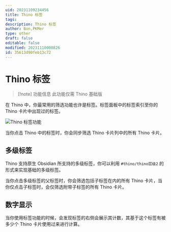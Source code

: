 ```yaml
---
uid: 20231109234456
title: Thino 标签
tags: 
description: Thino 标签
author: Bon,PKMer
type: other
draft: false
editable: false
modified: 20231110000826
id: 35613d90feb13c72
---
```


# Thino 标签

> [!note] 功能信息
> 此功能仅需 Thino 基础版

在 Thino 中，你最常用的筛选功能也许是标签。标签面板中的标签索引至你的 Thino 卡片中出现过的标签。

![Thino 标签功能](https://cdn.pkmer.cn/images/Pasted%20image%2020231109115629.png!pkmer)

当你点击 Thino 中的标签时，你会同步筛选 Thino 卡片列中的所有 Thino 卡片。

## 多级标签

Thino 支持原生 Obsidian 所支持的多级标签，你可以利用 `#thino/thino层级2` 的形式来实现基础的多级标签。

当你点击多级标签的父标签时，你会筛选包括子标签在内的所有 Thino 卡片，当你仅点击子标签时，会仅筛选附带子标签的所有 Thino 卡片。

## 数字显示

当你使用标签功能的时候，会发现标签的右侧会展示其计数，其基于这个标签有被多少个 Thino 卡片使用过来进行计算。
